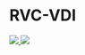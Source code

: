 # RVC-VDI

<a href="https://portal.azure.com/#create/Microsoft.Template/uri/https%3A%2F%2Fraw.githubusercontent.com/phicipher/RVC-VDI/master/mainTemplate.json" target="_blank">
    <img src="http://azuredeploy.net/deploybutton.png"/>
</a>
<a href="http://armviz.io/#/?load=https%3A%2F%2Fraw.githubusercontent.com/phicipher/RVC-VDI/master/mainTemplate.json" target="_blank">
    <img src="http://armviz.io/visualizebutton.png"/>
</a>
